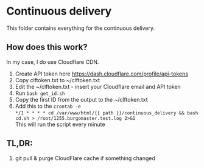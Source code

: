 # Continuous delivery
This folder contains everything for the continuous delivery.  
## How does this work?
In my case, I do use Cloudflare CDN.  
1. Create API token here https://dash.cloudflare.com/profile/api-tokens  
2. Copy clftoken.txt to ~/clftoken.txt  
3. Edit the ~/clftoken.txt - insert your Cloudflare email and API token  
4. Run `bash get_id.sh`  
5. Copy the first ID from the output to the ~/clftoken.txt  
6. Add this to the `crontab -e`  
`*/1 * * * * cd /var/www/html/{{ path }}/continuous_delivery && bash cd.sh > /root/1255.burgomaster.test.log 2>&1`  
This will run the script every minute

## TL,DR:
1. git pull & purge CloudFlare cache if something changed